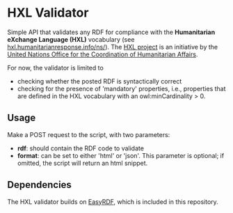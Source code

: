 # HXL Validator 

Simple API that validates any RDF for compliance with the **Humanitarian eXchange Language (HXL)** vocabulary (see [hxl.humanitarianresponse.info/ns/](http://hxl.humanitarianresponse.info/ns/)). The [HXL project](https://sites.google.com/site/hxlproject/) is an initiative by the [United Nations Office for the Coordination of Humanitarian Affairs](http://unocha.org/).

For now, the validator is limited to 
- checking whether the posted RDF is syntactically correct
- checking for the presence of 'mandatory' properties, i.e., properties that are defined in the HXL vocabulary with an owl:minCardinality > 0.

## Usage 

Make a POST request to the script, with two parameters:
- **rdf**: should contain the RDF code to validate
- **format**: can be set to either 'html' or 'json'. This parameter is optional; if omitted, the script will return an html snippet.

## Dependencies

The HXL validator builds on [EasyRDF](https://github.com/njh/easyrdf), which is included in this repository.